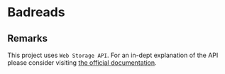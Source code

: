 # Badreads
## Remarks
This project uses `Web Storage API`. For an in-dept explanation of the API please consider visiting [the official documentation](https://developer.mozilla.org/en-US/docs/Web/API/Web_Storage_API/Using_the_Web_Storage_API).